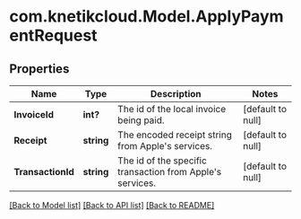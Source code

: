 # com.knetikcloud.Model.ApplyPaymentRequest
## Properties

Name | Type | Description | Notes
------------ | ------------- | ------------- | -------------
**InvoiceId** | **int?** | The id of the local invoice being paid. | [default to null]
**Receipt** | **string** | The encoded receipt string from Apple&#39;s services. | [default to null]
**TransactionId** | **string** | The id of the specific transaction from Apple&#39;s services. | [default to null]

[[Back to Model list]](../README.md#documentation-for-models) [[Back to API list]](../README.md#documentation-for-api-endpoints) [[Back to README]](../README.md)

